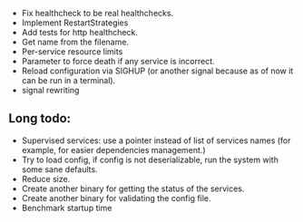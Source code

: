 * Fix healthcheck to be real healthchecks.
* Implement RestartStrategies
* Add tests for http healthcheck.
* Get name from the filename.
* Per-service resource limits
* Parameter to force death if any service is incorrect.
* Reload configuration via SIGHUP (or another signal because as of now it can be run in a terminal).
* signal rewriting

## Long todo:
* Supervised services: use a pointer instead of list of services names (for example, for easier dependencies management.)
* Try to load config, if config is not deserializable, run the system with some sane defaults.
* Reduce size.
* Create another binary for getting the status of the services.
* Create another binary for validating the config file.
* Benchmark startup time
